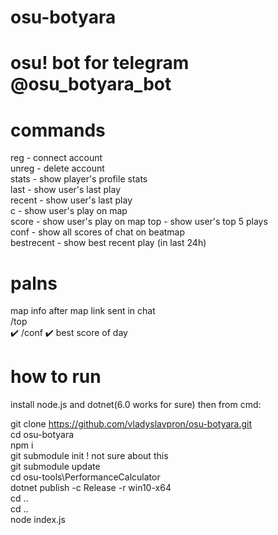 # osu-botyara

# osu! bot for telegram @osu_botyara_bot

# commands 
reg - connect account  
unreg - delete account  
stats - show player's profile stats  
last - show user's last play  
recent - show user's last play  
c - show user's play on map  
score - show user's play on map 
top - show user's top 5 plays  
conf - show all scores of chat on beatmap  
bestrecent - show best recent play (in last 24h)  

# palns  
map info after map link sent in chat  
/top  
:heavy_check_mark: /conf 
:heavy_check_mark: best score of day 

# how to run
install node.js and dotnet(6.0 works for sure)
then from cmd:

git clone https://github.com/vladyslavpron/osu-botyara.git  
cd osu-botyara   
npm i  
git submodule init ! not sure about this  
git submodule update    
cd osu-tools\PerformanceCalculator  
dotnet publish -c Release -r win10-x64  
cd ..  
cd ..  
node index.js  

